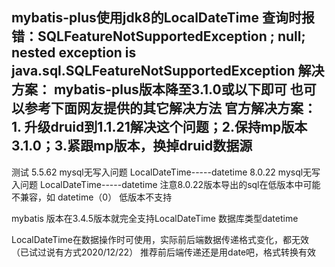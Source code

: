  mybatis-plus使用jdk8的LocalDateTime
 查询时报错：SQLFeatureNotSupportedException
       ; null; nested exception is java.sql.SQLFeatureNotSupportedException
   解决方案：
 mybatis-plus版本降至3.1.0或以下即可
 也可以参考下面网友提供的其它解决方法
 官方解决方案： 1. 升级druid到1.1.21解决这个问题；2.保持mp版本3.1.0；3.紧跟mp版本，换掉druid数据源
 -----------------------------------------------------
 测试
 5.5.62  mysql无写入问题 LocalDateTime-----datetime
 8.0.22 mysql无写入问题  LocalDateTime-----datetime
 注意8.0.22版本导出的sql在低版本中可能不兼容，如 datetime（0） 低版本不支持
 
 mybatis 版本在3.4.5版本就完全支持LocalDateTime  数据库类型datetime
 
 LocalDateTime在数据操作时可使用，实际前后端数据传递格式变化，都无效（已试过说有方式2020/12/22）
 推荐前后端传递还是用date吧，格式转换有效
